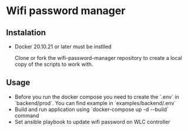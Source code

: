 <h1>Wifi password manager</h1>
<h2>Instalation</h2>
<ul>
<li>Docker 20.10.21 or later must be instlled</li>

Clone or fork the wifi-password-manager repository to create a local copy of the scripts to work with.
</ul>

<h2>Usage</h2>
<ul>
    <li>Before you run the docker compose you need to create the `.env` in `backend/prod`. You can find example in `examples/backend/.env`</li>
    <li>Build and run application using `docker-compose up -d --build` command</li>
    <li>Set ansible playbook to update wifi password on WLC controller</li>
</ul>